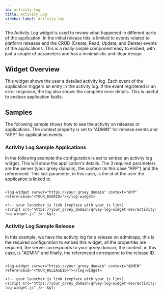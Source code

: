 ```yaml
---
id: activity-log
title: Activity Log
sidebar_label: Activity Log
---
```

<div style={{textAlign: "justify"}}>

The Activity Log widget is used to review what happened in different parts of the application. In the initial release this is limited to events related to platform releases and the CRUD (Create, Read, Update, and Delete) events of the applications. This is a really simple component easy to embed, with just a couple of parameters and has a minimalistic and clear design.

## Widget Overview

This widget shows the user a detailed activity log. Each event of the application triggers an entry in the activity log. If the event registered is an error response, the log also shows the complete error details. This is useful to analyse application faults.

## Samples

The following sample shows how to see the activity on releases or applications. The context property is set to "ADMIN" for release events and "APP" for application events.

### Activity Log Sample Applications

In the following example the configuration is set to embed an activity log widget. This will show the application's details. The  3 required parameters are the server (your qrvey domain), the context (in this case "APP") and the referenceid. This last parameter, in this case, is the id of the user the application is linked to.

```

<log-widget server="https://your_qrvey_domain" context="APP" referenceid="<YOUR_USERID>"></log-widget>

<!-- your launcher js link (replace with your js link) 
<script src="https://your_qrvey_domain/qrvey-log-widget-dev/activity-log-widget.js" />--&gt;

```

### Activity Log Sample Release

In this example, we have the activity log for a release on adminapp, this is the required configuration to embed this widget, all the properties are required, the server corresponds to your qrvey domain, the context, in this case, is "ADMIN" and finally, the referenceid correspond to the release ID.

```

<log-widget server="https://your_qrvey_domain" context="ADMIN" referenceid="<YOUR_RELEASEID>"></log-widget>

<!-- your launcher js link (replace with your js link) 
<script src="https://your_qrvey_domain/qrvey-log-widget-dev/activity-log-widget.js" />--&gt;

```
</div>